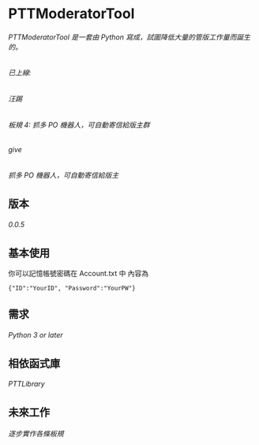 # PTTModeratorTool

###### PTTModeratorTool 是一套由 Python 寫成，試圖降低大量的管版工作量而誕生的。
###### 已上線: 
###### 汪踢
###### 板規 4: 抓多 PO 機器人，可自動寄信給版主群
###### give
###### 抓多 PO 機器人，可自動寄信給版主


版本
-------------------
###### 0.0.5

基本使用
-------------------
你可以記憶帳號密碼在 Account.txt 中
內容為 
```
{"ID":"YourID", "Password":"YourPW"}
```

需求
-------------------
###### Python 3 or later

相依函式庫
-------------------
###### PTTLibrary

未來工作
-------------------
###### 逐步實作各條板規
